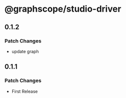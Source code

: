 # @graphscope/studio-driver

## 0.1.2

### Patch Changes

- update graph

## 0.1.1

### Patch Changes

- First Release
